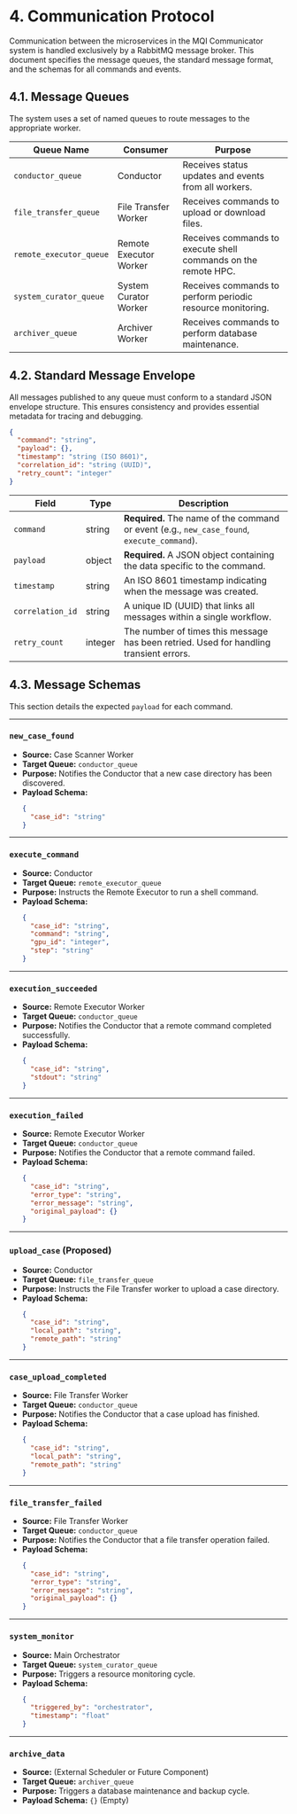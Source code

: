 # 4. Communication Protocol

Communication between the microservices in the MQI Communicator system is handled exclusively by a RabbitMQ message broker. This document specifies the message queues, the standard message format, and the schemas for all commands and events.

## 4.1. Message Queues

The system uses a set of named queues to route messages to the appropriate worker.

| Queue Name                | Consumer              | Purpose                                                      |
| ------------------------- | --------------------- | ------------------------------------------------------------ |
| `conductor_queue`         | Conductor             | Receives status updates and events from all workers.         |
| `file_transfer_queue`     | File Transfer Worker  | Receives commands to upload or download files.               |
| `remote_executor_queue`   | Remote Executor Worker| Receives commands to execute shell commands on the remote HPC. |
| `system_curator_queue`    | System Curator Worker | Receives commands to perform periodic resource monitoring.   |
| `archiver_queue`          | Archiver Worker       | Receives commands to perform database maintenance.           |

## 4.2. Standard Message Envelope

All messages published to any queue must conform to a standard JSON envelope structure. This ensures consistency and provides essential metadata for tracing and debugging.

```json
{
  "command": "string",
  "payload": {},
  "timestamp": "string (ISO 8601)",
  "correlation_id": "string (UUID)",
  "retry_count": "integer"
}
```

| Field            | Type    | Description                                                                          |
| ---------------- | ------- | ------------------------------------------------------------------------------------ |
| `command`        | string  | **Required.** The name of the command or event (e.g., `new_case_found`, `execute_command`). |
| `payload`        | object  | **Required.** A JSON object containing the data specific to the command.           |
| `timestamp`      | string  | An ISO 8601 timestamp indicating when the message was created.                       |
| `correlation_id` | string  | A unique ID (UUID) that links all messages within a single workflow.                 |
| `retry_count`    | integer | The number of times this message has been retried. Used for handling transient errors. |

## 4.3. Message Schemas

This section details the expected `payload` for each command.

---

### `new_case_found`
*   **Source:** Case Scanner Worker
*   **Target Queue:** `conductor_queue`
*   **Purpose:** Notifies the Conductor that a new case directory has been discovered.
*   **Payload Schema:**
    ```json
    {
      "case_id": "string"
    }
    ```

---

### `execute_command`
*   **Source:** Conductor
*   **Target Queue:** `remote_executor_queue`
*   **Purpose:** Instructs the Remote Executor to run a shell command.
*   **Payload Schema:**
    ```json
    {
      "case_id": "string",
      "command": "string",
      "gpu_id": "integer",
      "step": "string"
    }
    ```

---

### `execution_succeeded`
*   **Source:** Remote Executor Worker
*   **Target Queue:** `conductor_queue`
*   **Purpose:** Notifies the Conductor that a remote command completed successfully.
*   **Payload Schema:**
    ```json
    {
      "case_id": "string",
      "stdout": "string"
    }
    ```

---

### `execution_failed`
*   **Source:** Remote Executor Worker
*   **Target Queue:** `conductor_queue`
*   **Purpose:** Notifies the Conductor that a remote command failed.
*   **Payload Schema:**
    ```json
    {
      "case_id": "string",
      "error_type": "string",
      "error_message": "string",
      "original_payload": {}
    }
    ```

---

### `upload_case` (Proposed)
*   **Source:** Conductor
*   **Target Queue:** `file_transfer_queue`
*   **Purpose:** Instructs the File Transfer worker to upload a case directory.
*   **Payload Schema:**
    ```json
    {
      "case_id": "string",
      "local_path": "string",
      "remote_path": "string"
    }
    ```

---

### `case_upload_completed`
*   **Source:** File Transfer Worker
*   **Target Queue:** `conductor_queue`
*   **Purpose:** Notifies the Conductor that a case upload has finished.
*   **Payload Schema:**
    ```json
    {
      "case_id": "string",
      "local_path": "string",
      "remote_path": "string"
    }
    ```

---

### `file_transfer_failed`
*   **Source:** File Transfer Worker
*   **Target Queue:** `conductor_queue`
*   **Purpose:** Notifies the Conductor that a file transfer operation failed.
*   **Payload Schema:**
    ```json
    {
      "case_id": "string",
      "error_type": "string",
      "error_message": "string",
      "original_payload": {}
    }
    ```

---

### `system_monitor`
*   **Source:** Main Orchestrator
*   **Target Queue:** `system_curator_queue`
*   **Purpose:** Triggers a resource monitoring cycle.
*   **Payload Schema:**
    ```json
    {
      "triggered_by": "orchestrator",
      "timestamp": "float"
    }
    ```

---

### `archive_data`
*   **Source:** (External Scheduler or Future Component)
*   **Target Queue:** `archiver_queue`
*   **Purpose:** Triggers a database maintenance and backup cycle.
*   **Payload Schema:** `{}` (Empty)
